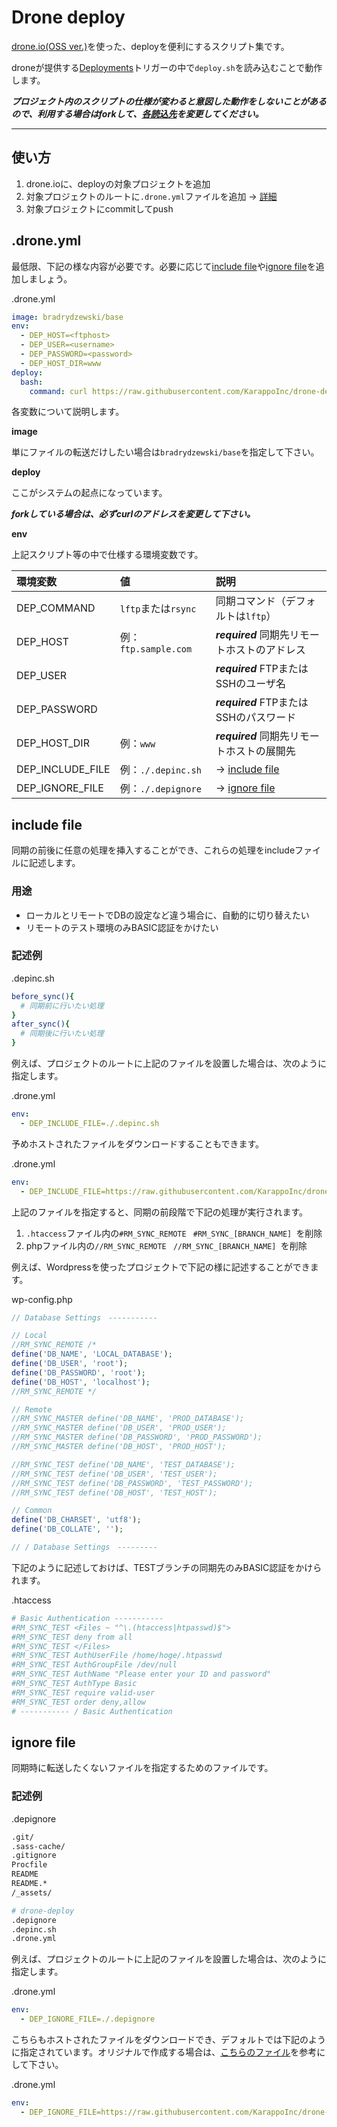 # Drone deploy

[drone.io(OSS ver.)](https://github.com/drone/drone)を使った、deployを便利にするスクリプト集です。

droneが提供する[Deployments](https://github.com/drone/drone#deployments)トリガーの中で`deploy.sh`を読み込むことで動作します。

***プロジェクト内のスクリプトの仕様が変わると意図した動作をしないことがあるので、利用する場合はforkして、[各読込先](https://github.com/KarappoInc/drone-deploy/search?utf8=%E2%9C%93&q=https%3A%2F%2Fraw.githubusercontent.com%2FKarappoInc%2Fdrone-deploy)を変更してください。***

---

## 使い方

1. drone.ioに、deployの対象プロジェクトを追加
2. 対象プロジェクトのルートに`.drone.yml`ファイルを追加 → [詳細](#droneyml)
3. 対象プロジェクトにcommitしてpush


## .drone.yml

最低限、下記の様な内容が必要です。必要に応じて[include file](#include-file)や[ignore file](#ignore-file)を追加しましょう。

.drone.yml
```yml
image: bradrydzewski/base
env:
  - DEP_HOST=<ftphost>
  - DEP_USER=<username>
  - DEP_PASSWORD=<password>
  - DEP_HOST_DIR=www
deploy:
  bash:
    command: curl https://raw.githubusercontent.com/KarappoInc/drone-deploy/master/deploy.sh | bash
```

各変数について説明します。


**image**

単にファイルの転送だけしたい場合は`bradrydzewski/base`を指定して下さい。

**deploy**

ここがシステムの起点になっています。

***forkしている場合は、必ずcurlのアドレスを変更して下さい。***

**env**

上記スクリプト等の中で仕様する環境変数です。

| 環境変数           | 値                   | 説明                                     |
|:---------------- |:-------------------- |:--------------------------------------- |
| DEP_COMMAND      | `lftp`または`rsync`   | 同期コマンド（デフォルトは`lftp`）            |
| DEP_HOST         | 例：`ftp.sample.com`  | ***required*** 同期先リモートホストのアドレス |
| DEP_USER         |                      | ***required*** FTPまたはSSHのユーザ名      |
| DEP_PASSWORD     |                      | ***required*** FTPまたはSSHのパスワード     |
| DEP_HOST_DIR     | 例：`www`             | ***required*** 同期先リモートホストの展開先   |
| DEP_INCLUDE_FILE | 例：`./.depinc.sh`    | → [include file](#include-file)   |
| DEP_IGNORE_FILE  | 例：`./.depignore`    | → [ignore file](#ignore-file)     |

## include file

同期の前後に任意の処理を挿入することができ、これらの処理をincludeファイルに記述します。

### 用途

- ローカルとリモートでDBの設定など違う場合に、自動的に切り替えたい
- リモートのテスト環境のみBASIC認証をかけたい

### 記述例

.depinc.sh
```sh
before_sync(){
  # 同期前に行いたい処理
}
after_sync(){
  # 同期後に行いたい処理
}
```

例えば、プロジェクトのルートに上記のファイルを設置した場合は、次のように指定します。

.drone.yml
```yml
env:
  - DEP_INCLUDE_FILE=./.depinc.sh
```

予めホストされたファイルをダウンロードすることもできます。

.drone.yml
```yml
env:
  - DEP_INCLUDE_FILE=https://raw.githubusercontent.com/KarappoInc/drone-deploy/master/include-files/php/.depinc.sh
```

上記のファイルを指定すると、同期の前段階で下記の処理が実行されます。

1. `.htaccess`ファイル内の`#RM_SYNC_REMOTE ` `#RM_SYNC_[BRANCH_NAME] `を削除
2. phpファイル内の`//RM_SYNC_REMOTE ` `//RM_SYNC_[BRANCH_NAME] `を削除

例えば、Wordpressを使ったプロジェクトで下記の様に記述することができます。

wp-config.php
```php
// Database Settings　-----------

// Local
//RM_SYNC_REMOTE /*
define('DB_NAME', 'LOCAL_DATABASE');
define('DB_USER', 'root');
define('DB_PASSWORD', 'root');
define('DB_HOST', 'localhost');
//RM_SYNC_REMOTE */

// Remote
//RM_SYNC_MASTER define('DB_NAME', 'PROD_DATABASE');
//RM_SYNC_MASTER define('DB_USER', 'PROD_USER');
//RM_SYNC_MASTER define('DB_PASSWORD', 'PROD_PASSWORD');
//RM_SYNC_MASTER define('DB_HOST', 'PROD_HOST');

//RM_SYNC_TEST define('DB_NAME', 'TEST_DATABASE');
//RM_SYNC_TEST define('DB_USER', 'TEST_USER');
//RM_SYNC_TEST define('DB_PASSWORD', 'TEST_PASSWORD');
//RM_SYNC_TEST define('DB_HOST', 'TEST_HOST');

// Common
define('DB_CHARSET', 'utf8');
define('DB_COLLATE', '');

// / Database Settings　---------
```

下記のように記述しておけば、TESTブランチの同期先のみBASIC認証をかけられます。

.htaccess
```sh
# Basic Authentication -----------
#RM_SYNC_TEST <Files ~ "^\.(htaccess|htpasswd)$">
#RM_SYNC_TEST deny from all
#RM_SYNC_TEST </Files>
#RM_SYNC_TEST AuthUserFile /home/hoge/.htpasswd
#RM_SYNC_TEST AuthGroupFile /dev/null
#RM_SYNC_TEST AuthName "Please enter your ID and password"
#RM_SYNC_TEST AuthType Basic
#RM_SYNC_TEST require valid-user 
#RM_SYNC_TEST order deny,allow
# ----------- / Basic Authentication
```


## ignore file

同期時に転送したくないファイルを指定するためのファイルです。

### 記述例

.depignore
```sh
.git/
.sass-cache/
.gitignore
Procfile
README
README.*
/_assets/

# drone-deploy
.depignore
.depinc.sh
.drone.yml
```

例えば、プロジェクトのルートに上記のファイルを設置した場合は、次のように指定します。

.drone.yml
```yml
env:
  - DEP_IGNORE_FILE=./.depignore
```

こちらもホストされたファイルをダウンロードでき、デフォルトでは下記のように指定されています。オリジナルで作成する場合は、[こちらのファイル](https://raw.githubusercontent.com/KarappoInc/drone-deploy/master/.depignore)を参考にして下さい。

.drone.yml
```yml
env:
  - DEP_IGNORE_FILE=https://raw.githubusercontent.com/KarappoInc/drone-deploy/master/.depignore
```
